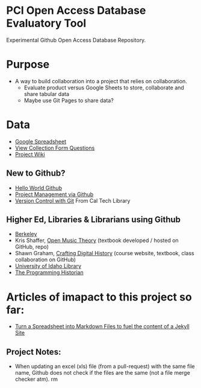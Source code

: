 # PCI Open Access Database Evaluatory Tool
Experimental Github Open Access Database Repository.

# Purpose
* A way to build collaboration into a project that relies on collaboration.
  * Evaluate product versus Google Sheets to store, collaborate and share tabular data
  * Maybe use Git Pages to share data?


# Data
* [Google Spreadsheet](https://docs.google.com/spreadsheets/d/1xfK6a0UIHLSK3h2nBxqznPi-dHRQI4nsjpRDBAO6Z1A/edit#gid=2117347238)
* [View Collection Form Questions](https://docs.google.com/forms/d/e/1FAIpQLSfpyFi9QKnO3lWvUpagKITSVO_8-FRYSappCR7GygicCQOChA/viewform)
* [Project Wiki](https://github.com/WCC-Library/oadb/wiki)


## New to Github?
* [Hello World Github](https://guides.github.com/activities/hello-world/)
* [Project Management via Github](https://github.com/features/project-management/)
* [Version Control with Git](https://caltechlibrary.github.io/git-desktop/aio/) From Cal Tech Library

## Higher Ed, Libraries & Librarians using Github
* [Berkeley](https://technology.berkeley.edu/services/web-development-and-hosting-enterprise-applications/github-berkeley)
* Kris Shaffer, [Open Music Theory](http://openmusictheory.com/) (textbook developed / hosted on GitHub, repo)
* Shawn Graham, [Crafting Digital History](http://site.craftingdigitalhistory.ca/) (course website, textbook, class collaboration on GitHub)
* [University of Idaho Library](https://uidaholib.github.io/get-git/)
* [The Programming Historian](https://programminghistorian.org/)

# Articles of imapact to this project so far:
* [Turn a Spreadsheet into Markdown Files to fuel the content of a Jekyll Site](http://www.evanlovely.com/utilities/jekyll/spreadsheet-to-markdown/)

## Project Notes:
* When updating an excel (xls) file (from a pull-request) with the same file name, Github does not check if the files are the same (not a file merge checker atm). rm
